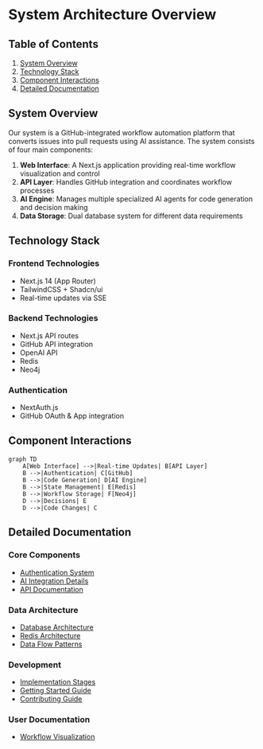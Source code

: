 # System Architecture Overview

## Table of Contents

1. [System Overview](#system-overview)
2. [Technology Stack](#technology-stack)
3. [Component Interactions](#component-interactions)
4. [Detailed Documentation](#detailed-documentation)

## System Overview

Our system is a GitHub-integrated workflow automation platform that converts issues into pull requests using AI assistance. The system consists of four main components:

1. **Web Interface**: A Next.js application providing real-time workflow visualization and control
2. **API Layer**: Handles GitHub integration and coordinates workflow processes
3. **AI Engine**: Manages multiple specialized AI agents for code generation and decision making
4. **Data Storage**: Dual database system for different data requirements

## Technology Stack

### Frontend Technologies

- Next.js 14 (App Router)
- TailwindCSS + Shadcn/ui
- Real-time updates via SSE

### Backend Technologies

- Next.js API routes
- GitHub API integration
- OpenAI API
- Redis
- Neo4j

### Authentication

- NextAuth.js
- GitHub OAuth & App integration

## Component Interactions

```mermaid
graph TD
    A[Web Interface] -->|Real-time Updates| B[API Layer]
    B -->|Authentication| C[GitHub]
    B -->|Code Generation| D[AI Engine]
    B -->|State Management| E[Redis]
    B -->|Workflow Storage| F[Neo4j]
    D -->|Decisions| E
    D -->|Code Changes| C
```

## Detailed Documentation

### Core Components

- [Authentication System](authentication.md)
- [AI Integration Details](ai-integration.md)
- [API Documentation](../api/README.md)

### Data Architecture

- [Database Architecture](guides/databases/neo4j-architecture.md)
- [Redis Architecture](guides/databases/redis-architecture.md)
- [Data Flow Patterns](guides/databases/data-flow.md)

### Development

- [Implementation Stages](../setup/implementation-stages.md)
- [Getting Started Guide](../setup/getting-started.md)
- [Contributing Guide](contributing.md)

### User Documentation

- [Workflow Visualization](user-stories/workflow-visualization.md)
